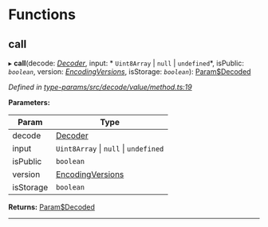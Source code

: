 

# Functions

<a id="call"></a>

##  call

▸ **call**(decode: *[Decoder](_type_params_src_decode_types_d_.md#decoder)*, input: * `Uint8Array` &#124; `null` &#124; `undefined`*, isPublic: *`boolean`*, version: *[EncodingVersions](_type_params_src_types_d_.md#encodingversions)*, isStorage: *`boolean`*): [Param$Decoded](_type_params_src_types_d_.md#param_decoded)

*Defined in [type-params/src/decode/value/method.ts:19](https://github.com/polkadot-js/api/blob/ef78f2a/packages/type-params/src/decode/value/method.ts#L19)*

**Parameters:**

| Param | Type |
| ------ | ------ |
| decode | [Decoder](_type_params_src_decode_types_d_.md#decoder) |
| input |  `Uint8Array` &#124; `null` &#124; `undefined`|
| isPublic | `boolean` |
| version | [EncodingVersions](_type_params_src_types_d_.md#encodingversions) |
| isStorage | `boolean` |

**Returns:** [Param$Decoded](_type_params_src_types_d_.md#param_decoded)

___

